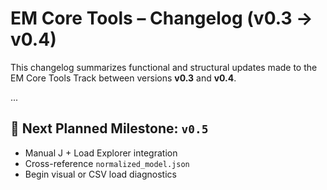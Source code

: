 
# EM Core Tools – Changelog (v0.3 → v0.4)

This changelog summarizes functional and structural updates made to the EM Core Tools Track between versions **v0.3** and **v0.4**.

...

## 🏁 Next Planned Milestone: `v0.5`
- Manual J + Load Explorer integration
- Cross-reference `normalized_model.json`
- Begin visual or CSV load diagnostics
